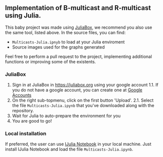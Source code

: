 ## Implementation of B-multicast and R-multicast using Julia.

This baby project was made using [JuliaBox](https://juliabox.org), we recommend you also use the same tool, listed above.
In the source files, you can find:

- `Multicasts-Julia.ipnyb` to load at your Julia enviroment
- Source images used for the graphs generated

Feel free to perform a pull request to the project, implementing additional functions or improving some of the existents.

### JuliaBox

 1. Sign in at JuliaBox in https://juliabox.org using your google account
 1.1. If you do not have a google account, you can create one at [Google Accounts](https://accounts.google.com/sigNup)
 2. On the right sub-topmenu, click on the first button 'Upload'.
 2.1. Select the file `Multicasts-Julia.ipynb` that you've downloaded along with the repository.
 3. Wait for Julia to auto-prepare the environment for you
 4. You are good to go!

### Local installation

If preferred, the user can use [IJulia Notebook](https://github.com/JuliaLang/IJulia.jl) in your local machine.
Just install IJulia Notebook and load the file `Multicasts-Julia.ipynb`. 

